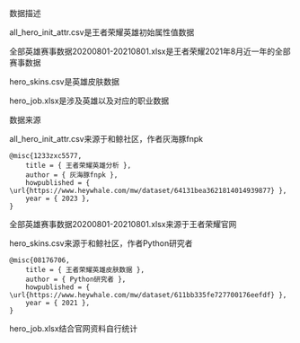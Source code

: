 数据描述

all_hero_init_attr.csv是王者荣耀英雄初始属性值数据

全部英雄赛事数据20200801-20210801.xlsx是王者荣耀2021年8月近一年的全部赛事数据

hero_skins.csv是英雄皮肤数据

hero_job.xlsx是涉及英雄以及对应的职业数据

数据来源

all_hero_init_attr.csv来源于和鲸社区，作者灰海豚fnpk

```
@misc{1233zxc5577,
    title = { 王者荣耀英雄分析 },
    author = { 灰海豚fnpk },
    howpublished = { \url{https://www.heywhale.com/mw/dataset/64131bea3621814014939877} },
    year = { 2023 },
}
```

全部英雄赛事数据20200801-20210801.xlsx来源于王者荣耀官网

hero_skins.csv来源于和鲸社区，作者Python研究者

```
@misc{08176706,
    title = { 王者荣耀英雄皮肤数据 },
    author = { Python研究者 },
    howpublished = { \url{https://www.heywhale.com/mw/dataset/611bb335fe727700176eefdf} },
    year = { 2021 },
}
```

hero_job.xlsx结合官网资料自行统计

